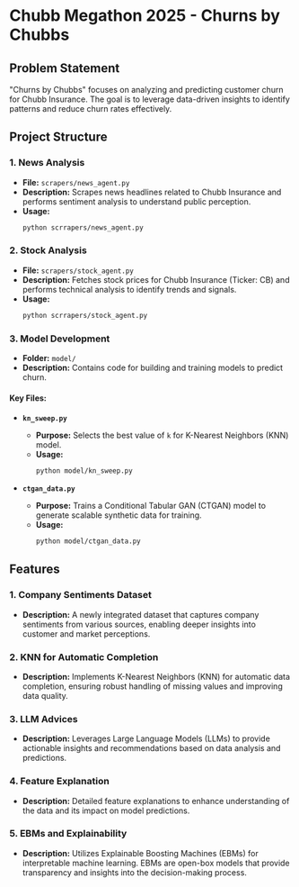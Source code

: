 # Chubb Megathon 2025 - Churns by Chubbs

## Problem Statement
"Churns by Chubbs" focuses on analyzing and predicting customer churn for Chubb Insurance. The goal is to leverage data-driven insights to identify patterns and reduce churn rates effectively.

## Project Structure

### 1. **News Analysis**
- **File:** `scrapers/news_agent.py`
- **Description:** Scrapes news headlines related to Chubb Insurance and performs sentiment analysis to understand public perception.
- **Usage:**
  ```bash
  python scrrapers/news_agent.py
  ```

### 2. **Stock Analysis**
- **File:** `scrapers/stock_agent.py`
- **Description:** Fetches stock prices for Chubb Insurance (Ticker: CB) and performs technical analysis to identify trends and signals.
- **Usage:**
  ```bash
  python scrrapers/stock_agent.py
  ```

### 3. **Model Development**
- **Folder:** `model/`
- **Description:** Contains code for building and training models to predict churn.

#### Key Files:
- **`kn_sweep.py`**
  - **Purpose:** Selects the best value of `k` for K-Nearest Neighbors (KNN) model.
  - **Usage:**
    ```bash
    python model/kn_sweep.py
    ```

- **`ctgan_data.py`**
  - **Purpose:** Trains a Conditional Tabular GAN (CTGAN) model to generate scalable synthetic data for training.
  - **Usage:**
    ```bash
    python model/ctgan_data.py
    ```

## Features

### 1. **Company Sentiments Dataset**

- **Description:** A newly integrated dataset that captures company sentiments from various sources, enabling deeper insights into customer and market perceptions.

### 2. **KNN for Automatic Completion**

- **Description:** Implements K-Nearest Neighbors (KNN) for automatic data completion, ensuring robust handling of missing values and improving data quality.

### 3. **LLM Advices**

- **Description:** Leverages Large Language Models (LLMs) to provide actionable insights and recommendations based on data analysis and predictions.

### 4. **Feature Explanation**

- **Description:** Detailed feature explanations to enhance understanding of the data and its impact on model predictions.

### 5. **EBMs and Explainability**

- **Description:** Utilizes Explainable Boosting Machines (EBMs) for interpretable machine learning. EBMs are open-box models that provide transparency and insights into the decision-making process.